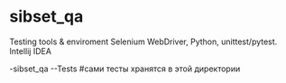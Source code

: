 # sibset_qa
Testing tools &amp; enviroment
Selenium WebDriver, Python, unittest/pytest.
Intellij IDEA

-sibset_qa
--Tests #сами тесты хранятся в этой директории
